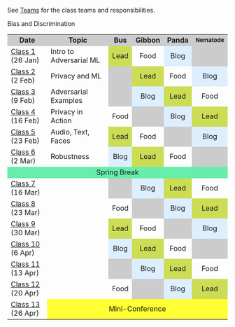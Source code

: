See [Teams](/teams) for the class teams and responsibilities.

<table>
<tr bgcolor="#CCC"><td style="text-align:center" width="20%"><b>Date</b></td><td width="30%" style="text-align:center"><b>Topic</b></td><td style="text-align:center" width="10%"><b>Bus</b></td><td style="text-align:center" width="10%"><b>Gibbon</b></td><td style="text-align:center" width=10%><b>Panda</b></td><td style="text-align:center" width=12%><b><font size="-1">Nematode</font></b></tr>

<tr><td><a href="/class1">Class 1</a> (26 Jan)</td><td>Intro to Adversarial ML</td><td style="text-align:center"  bgcolor="#CCDD55">Lead</td><td style="text-align:center" >Food</td><td style="text-align:center"  bgcolor="#DEF">Blog</td><td style="text-align:center"  bgcolor="#CCC"></td></tr>
<tr><td><a href="/class2">Class 2</a> (2 Feb)</td><td>Privacy and ML</td><td style="text-align:center"  bgcolor="#CCC"></td><td style="text-align:center"  bgcolor="#CCDD55">Lead</td><td style="text-align:center" >Food</td><td style="text-align:center"  bgcolor="#DEF">Blog</td></tr>
<tr><td><a href="/class3">Class 3</a> (9 Feb)</td><td>Adversarial Examples</td><td style="text-align:center"  bgcolor="#CCC"></td><td style="text-align:center"  bgcolor="#DEF">Blog</td><td style="text-align:center"  bgcolor="#CCDD55">Lead</td><td style="text-align:center" >Food</td></tr>
<tr><td><a href="/class4">Class 4</a> (16 Feb)</td><td>Privacy in Action</td><td style="text-align:center" >Food</td><td style="text-align:center"  bgcolor="#CCC"></td><td style="text-align:center"  bgcolor="#DEF">Blog</td><td style="text-align:center"  bgcolor="#CCDD55">Lead</td></tr>
<tr><td><a href="/class5">Class 5</a> (23 Feb)</td><td>Audio, Text, Faces</td><td style="text-align:center"  bgcolor="#CCDD55">Lead</td><td style="text-align:center" >Food</td><td style="text-align:center"  bgcolor="#CCC"></td><td style="text-align:center"  bgcolor="#DEF">Blog</td></tr>
<tr><td><a href="/class6">Class 6</a> (2 Mar)</td><td>Robustness</td><td style="text-align:center"  bgcolor="#DEF">Blog</td><td style="text-align:center"  bgcolor="#CCDD55">Lead</td><td style="text-align:center" >Food</td><td style="text-align:center"  bgcolor="#CCC"></td></tr>
<tr><td colspan=6 bgcolor="#66EEAA" style="text-align:center">Spring Break</td></tr>
<tr><td><a href="/class7">Class 7</a> (16 Mar)</td>Bias and Discrimination<td></td><td style="text-align:center"  bgcolor="#CCC"></td><td style="text-align:center"  bgcolor="#DEF">Blog</td><td style="text-align:center"  bgcolor="#CCDD55">Lead</td><td style="text-align:center" >Food</td></tr>
<tr><td><a href="/class8">Class 8</a> (23 Mar)</td><td></td><td style="text-align:center" >Food</td><td style="text-align:center"  bgcolor="#CCC"></td><td style="text-align:center"  bgcolor="#DEF">Blog</td><td style="text-align:center"  bgcolor="#CCDD55">Lead</td></tr>

<tr><td><a href="/class9">Class 9</a> (30 Mar)</td><td></td><td style="text-align:center"  bgcolor="#CCDD55">Lead</td><td style="text-align:center" >Food</td><td style="text-align:center"  bgcolor="#CCC"></td><td style="text-align:center"  bgcolor="#DEF">Blog</td></tr>
<tr><td><a href="/class10">Class 10</a> (6 Apr)</td><td></td><td style="text-align:center"  bgcolor="#DEF">Blog</td><td style="text-align:center"  bgcolor="#CCDD55">Lead</td><td style="text-align:center" >Food</td><td style="text-align:center"  bgcolor="#CCC"></td></tr>
<tr><td><a href="/class11">Class 11</a> (13 Apr)</td><td></td><td style="text-align:center"  bgcolor="#CCC"></td><td style="text-align:center"  bgcolor="#DEF">Blog</td><td style="text-align:center"  bgcolor="#CCDD55">Lead</td><td style="text-align:center" >Food</td></tr>
<tr><td><a href="/class12">Class 12</a> (20 Apr)</td><td></td><td style="text-align:center" >Food</td><td style="text-align:center"  bgcolor="#CCC"></td><td style="text-align:center"  bgcolor="#DEF">Blog</td><td style="text-align:center"  bgcolor="#CCDD55">Lead</td></tr>

<tr><td><a href="/class13">Class 13</a> (26 Apr)</td><td style="text-align:center"  colspan=5 bgcolor="#FF3" style="text-align:center">Mini-Conference</td></tr>

</table>
